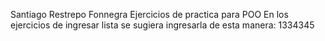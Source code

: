 Santiago Restrepo Fonnegra
Ejercicios de practica para POO
En los ejercicios de ingresar lista se sugiera ingresarla de esta manera: 1334345
